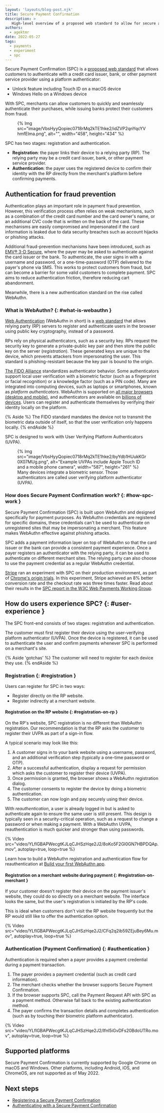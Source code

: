 ```yaml
---
layout: 'layouts/blog-post.njk'
title: Secure Payment Confirmation
description: >
   High-level overview of a proposed web standard to allow for secure authentication with payment service providers.
authors:
  - agektmr
date: 2022-05-27
tags:
  - payments
  - experiment
  - spc
---
```


Secure Payment Confirmation (SPC) is a
[proposed web standard](https://www.w3.org/TR/secure-payment-confirmation/)
that allows customers to authenticate with a credit card issuer, bank, or
other payment service provider using a platform authenticator:

*  Unlock feature including Touch ID on a macOS device
*  Windows Hello on a Windows device

With SPC, merchants can allow customers to quickly and seamlessly authenticate
their purchases, while issuing banks protect their customers from fraud.

<figure class="float-right screenshot">
{% Img
  src="image/VbsHyyQopiec0718rMq2kTE1hke2/idZVP2qnYqcYVhmfElma.png",
  alt="", width="458", height="434"
%}
</figure>

SPC has two stages: registration and authentication.

*  **Registration**: the payer links their device to a relying party (RP). The
   relying party may be a credit card issuer, bank, or other payment service
   provider.
*  **Authentication**: the payer uses the registered device to confirm their
   identity with the RP directly from the merchant's platform before
   confirming payments.

## Authentication for fraud prevention

Authentication plays an important role in payment fraud prevention. However,
this verification process often relies on weak mechanisms, such as a
combination of the credit card number and the card owner's name, or an
additional CVC code that is written on the back of the card. These mechanisms
are easily compromised and impersonated if the card information is leaked due
to data security breaches such as account hijacks or phishing attacks.

Additional fraud-prevention mechanisms have been introduced, such as
[EMV® 3-D Secure](https://www.emvco.com/emv-technologies/3d-secure/), where
the payer may be asked to authenticate against the card issuer or the bank. To
authenticate, the user signs in with a username and password, or a
one-time-password (OTP) delivered to the payer's phone via SMS. This works to
protect customers from fraud, but can become a barrier for some valid
customers to complete payment. SPC aims to reduce authentication friction,
therefore reducing cart abandonment.

Meanwhile, there is a new authentication standard on the rise called WebAuthn.

### What is WebAuthn? {: #what-is-webauthn }

[Web Authentication](https://webauthn.guide/) (WebAuthn in short) is a
[web standard](https://www.w3.org/TR/webauthn-2/) that allows relying party
(RP) servers to register and authenticate users in the browser using public key
cryptography, instead of a password. 

RPs rely on physical authenticators, such as a security key. RPs request the
security key to generate a private-public key pair and then store the public
key on the server (_registration_). These generated keys are unique to the
device, which prevents attackers from impersonating the user. This standard is
phishing-resistant because the key pair is bound to the origin.

[The FIDO Alliance](https://fidoalliance.org/specifications/download/)
standardizes authenticator behavior. Some authenticators support local user
verification with a biometric factor (such as a fingerprint or facial
recognition) or a knowledge factor (such as a PIN code). Many are integrated
into computing devices, such as laptops or smartphones, known as
_platform authenticators_. WebAuthn is supported on
[all major browsers (desktop and mobile)](https://caniuse.com/webauthn), and
authenticators are available on [billions of devices](https://lists.w3.org/Archives/Public/public-webauthn-adoption/2021Feb/0001.html).
Users can register and authenticate themselves by verifying their identity
locally on the platform.

{% Aside %}
The FIDO standard mandates the device not to transmit the biometric data outside of itself, so that the user verification only happens locally.
{% endAside %}

SPC is designed to work with User Verifying Platform Authenticators (UVPA).

<figure class="screenshot">
   {% Img
      src="image/VbsHyyQopiec0718rMq2kTE1hke2/byYdb1HUukKGr0X07MUg.png", alt="Example UVPAs include Apple Touch ID and a mobile phone camera", 
      width="587", height="261"
   %}
   <figcaption>
      Many devices integrate a biometric sensor. Those authenticators are
      called user verifying platform authenticator (UVPA).
   </figcaption>
</figure>


### How does Secure Payment Confirmation work? {: #how-spc-work }

Secure Payment Confirmation (SPC) is built upon WebAuthn and designed
specifically for payment purposes. As WebAuthn credentials are registered for
specific domains, these credentials can't be used to authenticate on
unregistered sites that may be impersonating a merchant. This feature makes
WebAuthn effective against phishing attacks.

SPC adds a payment information layer on top of WebAuthn so that the card
issuer or the bank can provide a consistent payment experience. Once a payer
registers an authenticator with the relying party, it can be used to
authenticate on different merchant sites. The relying party can also choose to
use the payment credential as a regular WebAuthn credential.

[Stripe](https://stripe.com/) ran an experiment with SPC on their production
environment, as part of [Chrome's origin trials](/blog/origin-trials/). In
this experiment, Stripe achieved an 8% better conversion rate and the checkout
rate was three times faster. Read about their results in the
[SPC report in the W3C Web Payments Working Group](https://www.w3.org/2021/Talks/spc-pilot-202103.pdf).

## How do users experience SPC? {: #user-experience }

The SPC front-end consists of two stages: registration and authentication.

The customer must first register their device using the user-verifying
platform authenticator (UVPA). Once the device is registered, it can be used
to authenticate the user and confirm payments whenever SPC is performed on a
merchant's site.

{% Aside 'gotchas' %}
The customer will need to register for each device they use.
{% endAside %}

### Registration {: #registration }

Users can register for SPC in two ways:

* Register directly on the RP website.
* Register indirectly at a merchant website.

#### Registration on the RP website {: #registration-on-rp }

On the RP's website,  SPC registration is no different than WebAuthn registration. Our recommendation is that the RP asks the customer to register their UVPA as part of a sign-in flow.

A typical scenario may look like this:

1. A customer signs in to your bank website using a username, password, and an additional verification step (typically a one-time password or OTP).
2. After a successful authentication, display a request for permission which asks the customer to register their device (UVPA).
3. Once permission is granted, the browser shows a WebAuthn registration dialog.
4. The customer consents to register the device by doing a biometric authentication.
5. The customer can now login and pay securely using their device.

With _reauthentication_, a user is already logged in but is asked to
authenticate again to ensure the same user is still present. This design is
typically seen in a security-critical operation, such as a request to change a
password or when making a payment. With a WebAuthn UVPA, reauthentication is
much quicker and stronger than using passwords.

{% Video src="video/YLflGBAPWecgtKJLqCJHSzHqe2J2/8oKo5F2Gl0GN7HBPDQAp.mov", autoplay=true, loop=true %}

Learn how to build a WebAuthn registration and authentication flow for
reauthentication at [Build your first WebAuthn app](https://developers.google.com/codelabs/webauthn-reauth).

#### Registration on a merchant website during payment {: #registration-on-merchant }

If your customer doesn't register their device on the payment issuer's
website, they could do so directly on a merchant website. The interface looks
the same, but the user's registration is initiated by the RP's code.

This is ideal when customers don't visit the RP website frequently but the RP would still like to offer the authentication option.

{% Video src="video/YLflGBAPWecgtKJLqCJHSzHqe2J2/CFq2q2ib59ZEjuBey6Mu.mov", autoplay=true, loop=true %}

### Authentication (Payment Confirmation) {: #authentication }

Authentication is required when a payer provides a payment credential during a payment transaction.

1. The payer provides a payment credential (such as credit card information).
2. The merchant checks whether the browser supports Secure Payment
   Confirmation.
3. If the browser supports SPC, call the Payment Request API with SPC as a
   payment method. Otherwise fall back to the existing authentication method.
4. The payer confirms the transaction details and completes authentication
   (such as by touching their biometric platform authenticator).

{% Video src="video/YLflGBAPWecgtKJLqCJHSzHqe2J2/Ifnl5iGvDFs20BdoUTRo.mov", autoplay=true, loop=true %}

## Supported platforms

Secure Payment Confirmation is currently supported by Google Chrome on macOS
and Windows. Other platforms, including Android, iOS, and ChromeOS, are not
supported as of May 2022.

## Next steps

* [Registering a Secure Payment Confirmation](/articles/register-secure-payment-confirmation)
* [Authenticating with a Secure Payment Confirmation](/articles/authenticate-secure-payment-confirmation)
